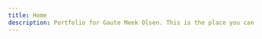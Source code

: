 ```yaml
---
title: Home
description: Portfolio for Gaute Meek Olsen. This is the place you can find my blogs, projects, and more.
---
```


<Home/>
<script setup>
import Home from './components/home/Home.vue'
</script>

